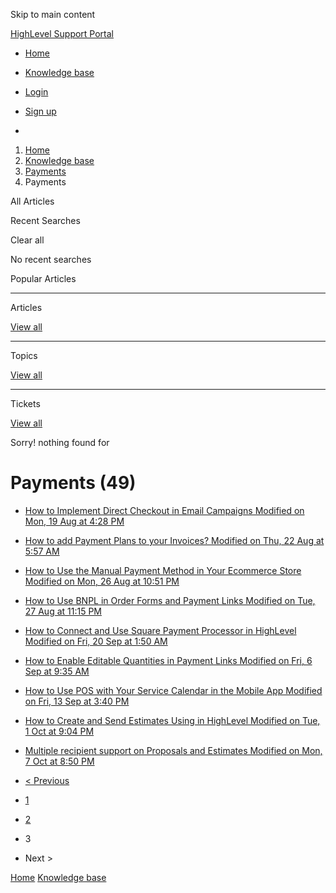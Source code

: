 Skip to main content

[ HighLevel Support Portal ](https://help.gohighlevel.com)

  * [ Home ](/support/home)
  * [ Knowledge base ](/support/solutions)

  * [Login](/support/login)
  * [Sign up](/support/signup)
  * 

  1. [Home](/support/home)
  2. [Knowledge base](/support/solutions)
  3. [Payments](/support/solutions/155000000067)
  4. Payments

All  Articles 

Recent Searches

Clear all

No recent searches

Popular Articles

* * *

Articles

[View all](/support/search/solutions)

* * *

Topics

[View all](/support/search/topics)

* * *

Tickets

[View all](/support/search/tickets)

Sorry! nothing found for   

# Payments (49)

  * [ How to Implement Direct Checkout in Email Campaigns Modified on Mon, 19 Aug at 4:28 PM  ](/support/solutions/articles/155000003108-how-to-implement-direct-checkout-in-email-campaigns)
  * [ How to add Payment Plans to your Invoices? Modified on Thu, 22 Aug at 5:57 AM  ](/support/solutions/articles/155000003164-how-to-add-payment-plans-to-your-invoices-)
  * [ How to Use the Manual Payment Method in Your Ecommerce Store Modified on Mon, 26 Aug at 10:51 PM  ](/support/solutions/articles/155000003198-how-to-use-the-manual-payment-method-in-your-ecommerce-store)
  * [ How to Use BNPL in Order Forms and Payment Links Modified on Tue, 27 Aug at 11:15 PM  ](/support/solutions/articles/155000003224-how-to-use-bnpl-in-order-forms-and-payment-links)
  * [ How to Connect and Use Square Payment Processor in HighLevel Modified on Fri, 20 Sep at 1:50 AM  ](/support/solutions/articles/155000003314-how-to-connect-and-use-square-payment-processor-in-highlevel)
  * [ How to Enable Editable Quantities in Payment Links Modified on Fri, 6 Sep at 9:35 AM  ](/support/solutions/articles/155000003332-how-to-enable-editable-quantities-in-payment-links)
  * [ How to Use POS with Your Service Calendar in the Mobile App Modified on Fri, 13 Sep at 3:40 PM  ](/support/solutions/articles/155000003445-how-to-use-pos-with-your-service-calendar-in-the-mobile-app)
  * [ How to Create and Send Estimates Using in HighLevel Modified on Tue, 1 Oct at 9:04 PM  ](/support/solutions/articles/155000003675-how-to-create-and-send-estimates-using-in-highlevel)
  * [ Multiple recipient support on Proposals and Estimates Modified on Mon, 7 Oct at 8:50 PM  ](/support/solutions/articles/155000003712-multiple-recipient-support-on-proposals-and-estimates)

  * [< Previous](/support/solutions/folders/48000682654/page/2)
  * [1](/support/solutions/folders/48000682654/page/1)
  * [2](/support/solutions/folders/48000682654/page/2)
  * 3
  * Next >

[Home](/support/home) [Knowledge base](/support/solutions)
